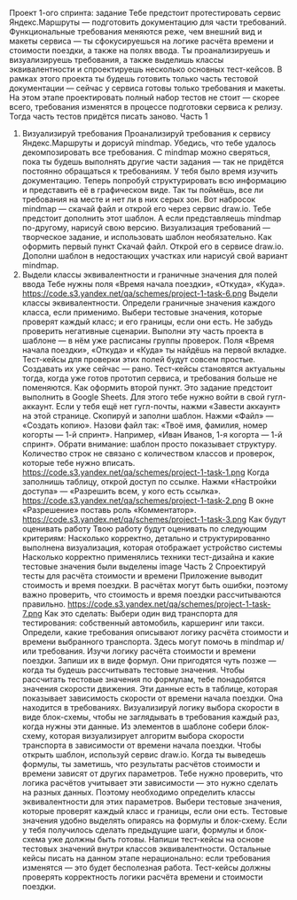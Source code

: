 Проект 1-ого спринта: задание
Тебе предстоит протестировать сервис Яндекс.Маршруты — подготовить документацию для части требований. Функциональные требования меняются реже, чем внешний вид и макеты сервиса — ты сфокусируешься на логике расчёта времени и стоимости поездки, а также на полях ввода.
Ты проанализируешь и визуализируешь требования, а также выделишь классы эквивалентности и спроектируешь несколько основных тест-кейсов.
В рамках этого проекта ты будешь готовить только часть тестовой документации — сейчас у сервиса готовы только требования и макеты. На этом этапе проектировать полный набор тестов не стоит — скорее всего, требования изменятся в процессе подготовки сервиса к релизу. Тогда часть тестов придётся писать заново.
Часть 1
1. Визуализируй требования
Проанализируй требования к сервису Яндекс.Маршруты и дорисуй mindmap. Убедись, что тебе удалось декомпозировать все требования. С mindmap можно сверяться, пока ты будешь выполнять другие части задания — так не придётся постоянно обращаться к требованиям.
У тебя было время изучить документацию. Теперь попробуй структурировать всю информацию и представить её в графическом виде. Так ты поймёшь, все ли требования на месте и нет ли в них серых зон.
Вот набросок mindmap — скачай файл и открой его через сервис draw.io. Тебе предстоит дополнить этот шаблон. А если представляешь mindmap по-другому, нарисуй свою версию. Визуализация требований — творческое задание, и использовать шаблон необязательно.
Как оформить первый пункт
Скачай файл.
Открой его в сервисе draw.io.
Дополни шаблон в недостающих участках или нарисуй свой вариант mindmap.
2. Выдели классы эквивалентности и граничные значения для полей ввода
Тебе нужны поля «Время начала поездки», «Откуда», «Куда».
https://code.s3.yandex.net/qa/schemes/project-1-task-6.png
Выдели классы эквивалентности.
Определи граничные значения каждого класса, если применимо.
Выбери тестовые значения, которые проверят каждый класс; и его границы, если они есть.
Не забудь проверить негативные сценарии.
Выполни эту часть проекта в шаблоне — в нём уже расписаны группы проверок.
Поля «Время начала поездки», «Откуда» и «Куда» ты найдёшь на первой вкладке. 
  Тест-кейсы для проверки этих полей будут совсем простые. Создавать их уже сейчас — рано. Тест-кейсы становятся актуальны тогда, когда уже готов прототип сервиса, и требования больше не поменяются. 
Как оформить второй пункт. Это задание предстоит выполнить в Google Sheets. Для этого тебе нужно войти в свой гугл-аккаунт. Если у тебя ещё нет гугл-почты, нажми «Завести аккаунт» на этой странице.
Скопируй и заполни шаблон. Нажми «Файл» — «Создать копию». Назови файл так: «Твоё имя, фамилия, номер когорты — 1-й спринт». Например, «Иван Иванов, 1-я когорта — 1-й спринт».
Обрати внимание: шаблон просто показывает структуру. Количество строк не связано с количеством классов и проверок, которые тебе нужно вписать.
https://code.s3.yandex.net/qa/schemes/project-1-task-1.png
Когда заполнишь таблицу, открой доступ по ссылке. Нажми «Настройки доступа» — «Разрешить всем, у кого есть ссылка».
https://code.s3.yandex.net/qa/schemes/project-1-task-2.png
В окне «Разрешение» поставь роль «Комментатор».
https://code.s3.yandex.net/qa/schemes/project-1-task-3.png
Как будут оценивать работу
Твою работу будут оценивать по следующим критериям:
Насколько корректно, детально и структурированно выполнена визуализация, которая отображает устройство системы
Насколько корректно применялись техники тест-дизайна и какие тестовые значения были выделены
image
Часть 2
Спроектируй тесты для расчёта стоимости и времени
Приложение выводит стоимость и время поездки. В расчётах могут быть ошибки, поэтому важно проверить, что стоимость и время поездки рассчитываются правильно.
https://code.s3.yandex.net/qa/schemes/project-1-task-7.png
Как это сделать:
Выбери один вид транспорта для тестирования: собственный автомобиль, каршеринг или такси.
Определи, какие требования описывают логику расчёта стоимости и времени выбранного транспорта. Здесь могут помочь в mindmap и/или требования.
Изучи логику расчёта стоимости и времени поездки. Запиши их в виде формул. Они пригодятся чуть позже — когда ты будешь рассчитывать тестовые значения.
Чтобы рассчитать тестовые значения по формулам, тебе понадобятся значения скорости движения. Эти данные есть в таблице, которая показывает зависимость скорости от времени начала поездки. Она находится в требованиях. Визуализируй логику выбора скорости в виде блок-схемы, чтобы не заглядывать в требования каждый раз, когда нужны эти данные. Из элементов в шаблоне собери блок-схему, которая визуализирует алгоритм выбора скорости транспорта в зависимости от времени начала поездки. Чтобы открыть шаблон, используй сервис draw.io.
Когда ты выведешь формулы, ты заметишь, что результаты расчётов стоимости и времени зависят от других параметров. Тебе нужно проверить, что логика расчётов учитывает эти зависимости — это нужно сделать на разных данных. Поэтому необходимо определить классы эквивалентности для этих параметров.
Выбери тестовые значения, которые проверят каждый класс и границы, если они есть. Тестовые значения удобно выделять опираясь на формулы и блок-схему. Если у тебя получилось сделать предыдущие шаги, формулы и блок-схема уже должны быть готовы.
Напиши тест-кейсы на основе тестовых значений внутри классов эквивалентности. Остальные кейсы писать на данном этапе нерационально: если требования изменятся — это будет бесполезная работа. Тест-кейсы должны проверять корректность логики расчёта времени и стоимости поездки.
